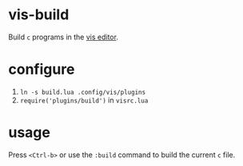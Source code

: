 # vis-build 

Build `c` programs in the [vis editor](https://github.com/martanne/vis).

# configure
1. `ln -s build.lua .config/vis/plugins`
2. `require('plugins/build')` in `visrc.lua`

# usage
Press `<Ctrl-b>` or use the `:build` command to build the current `c` file.
